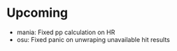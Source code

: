 # Upcoming

-   mania: Fixed pp calculation on HR
-   osu: Fixed panic on unwraping unavailable hit results

